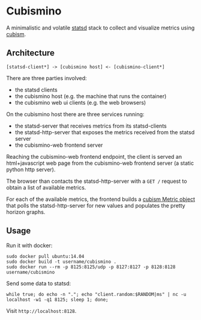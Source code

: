 # Cubismino

A minimalistic and volatile [statsd][statsd] stack to collect and visualize metrics using [cubism][cubism].

## Architecture

    [statsd-client*] -> [cubismino host] <- [cubismino-client*]

There are three parties involved:

 * the statsd clients
 * the cubismino host (e.g. the machine that runs the container)
 * the cubismino web ui clients (e.g. the web browsers)

On the cubismino host there are three services running:

 * the statsd-server that receives metrics from its statsd-clients
 * the statsd-http-server that exposes the metrics received from the statsd server
 * the cubismino-web frontend server

Reaching the cubismino-web frontend endpoint, the client is served an html+javascript web page from the cubismino-web frontend server (a static python http server).

The browser than contacts the statsd-http-server with a `GET /` request to obtain a list of available metrics.

For each of the available metrics, the frontend builds a [cubism Metric object][cubism-metric] that polls the statsd-http-server for new values and populates the pretty horizon graphs.

## Usage

Run it with docker:

    sudo docker pull ubuntu:14.04
    sudo docker build -t username/cubismino .
    sudo docker run --rm -p 8125:8125/udp -p 8127:8127 -p 8128:8128 username/cubismino


Send some data to statsd:

    while true; do echo -n "."; echo "client.random:$RANDOM|ms" | nc -u localhost -w1 -q1 8125; sleep 1; done;

Visit `http://localhost:8128`.


[statsd]: https://github.com/etsy/statsd
[cubism]: https://github.com/square/cubism
[cubism-metric]: https://github.com/square/cubism/wiki/Context#metric

